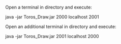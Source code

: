 Open a terminal in directory and execute:

java -jar Toros_Draw.jar 2000 localhost 2001

Open an additional terminal in directory and execute:

java -jar Toros_Draw.jar 2001 localhost 2000
